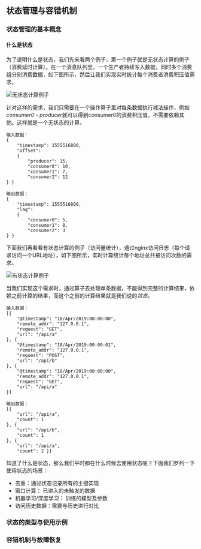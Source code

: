 ## 状态管理与容错机制

### 状态管理的基本概念

#### 什么是状态
为了说明什么是状态，我们先来看两个例子，第一个例子就是无状态计算的例子（消费延时计算）。在一个消息队列里，一个生产者持续写入数据，同时多个消费组分别消费数据，如下图所示，然后让我们实现实时统计每个消费者消费积压值需求。

![无状态计算例子]()

针对这样的需求，我们只需要在一个操作算子里对每条数据执行减法操作，例如*consumer0 - producer*就可以得到consumer0的消费积压值，不需要依赖其他。这样就是一个无状态的计算。
```
输入数据：
{
    "timestamp": 1555516800,
    "offset":
    {
        "producer": 15,
        "consumer0": 10,
        "consumer1": 7,
        "consumer2": 12
} }

输出数据：
{
    "timestamp": 1555516800,
    "lag":
    {
        "consumer0": 5,
        "consumer1": 8,
        "consumer2": 3
} }
```

下面我们再看看有状态计算的例子（访问量统计），通过nginx访问日志（每个请求访问一个URL地址），如下图所示，实时计算统计每个地址总共被访问次数的需求。

![有状态计算例子]()

当我们实现这个需求时，通过算子去处理单条数据，不能得到完整的计算结果，依赖之前计算的结果，而这个之前的计算结果就是我们说的*状态*。
```
输入数据：
[{
    "@timestamp": "18/Apr/2019:00:00:00",
    "remote_addr": "127.0.0.1",
    "request": "GET",
    "url": "/api/a"
}, {
    "@timestamp": "18/Apr/2019:00:00:01",
    "remote_addr": "127.0.0.1",
    "request": "POST",
    "url": "/api/b"
}, {
    "@timestamp": "18/Apr/2019:00:00:00",
    "remote_addr": "127.0.0.1",
    "request": "GET",
    "url": "/api/a"
}]

输出数据：
[{
    "url": "/api/a",
    "count": 1
}, {
    "url": "/api/b",
    "count": 1
}, {
    "url": "/api/a",
    "count": 2 }]
```

知道了什么是状态，那么我们平时都在什么时候去使用状态呢？下面我们罗列一下使用状态的场景：
- 去重：通过状态记录所有的主键实现
- 窗口计算： 已进入的未触发的数据
- 机器学习/深度学习： 训练的模型及参数
- 访问历史数据：需要与历史进行对比

### 状态的类型与使用示例

### 容错机制与故障恢复

